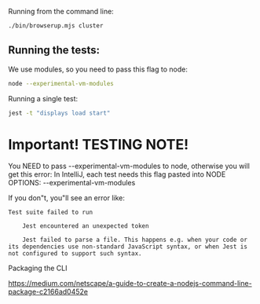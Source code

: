 
Running from the command line:

```bash
./bin/browserup.mjs cluster
```

## Running the tests:

We use modules, so you need to pass this flag to node:
```bash
node --experimental-vm-modules
```

Running a single test:
```bash
jest -t "displays load start"
```

# Important! TESTING NOTE!

You NEED to pass --experimental-vm-modules to node, otherwise you will get this error:
    In IntelliJ, each test needs this flag pasted into NODE OPTIONS: --experimental-vm-modules

If you don"t, you"ll see an error like:

```
Test suite failed to run

    Jest encountered an unexpected token

    Jest failed to parse a file. This happens e.g. when your code or its dependencies use non-standard JavaScript syntax, or when Jest is not configured to support such syntax.
```

Packaging the CLI

https://medium.com/netscape/a-guide-to-create-a-nodejs-command-line-package-c2166ad0452e
